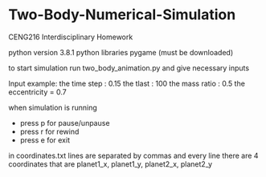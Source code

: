 # Two-Body-Numerical-Simulation
 CENG216 Interdisciplinary Homework

python version 3.8.1
python libraries pygame (must be downloaded)

to start simulation run two_body_animation.py and give necessary inputs

Input example:
the time step : 0.15
the tlast : 100
the mass ratio : 0.5
the eccentricity = 0.7

when simulation is running
- press p for pause/unpause
- press r for rewind
- press e for exit

in coordinates.txt lines are separated by commas and every line there are 4 coordinates that are
planet1_x, planet1_y, planet2_x, planet2_y

